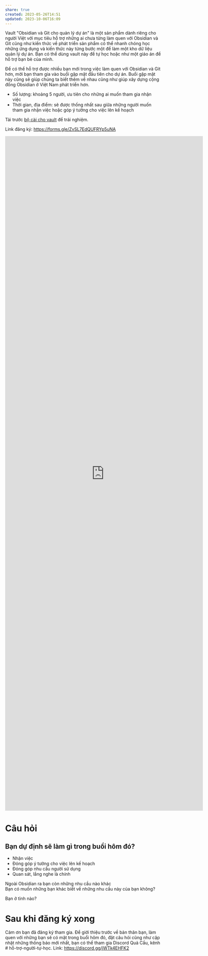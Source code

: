 ```yaml
---
share: true
created: 2023-05-26T14:51
updated: 2023-10-06T16:09
---
```

Vault "Obsidian và Git cho quản lý dự án" là một sản phẩm dành riêng cho người Việt với mục tiêu hỗ trợ những ai chưa từng làm quen với Obsidian và Git cũng như kiến thức về phát triển sản phẩm có thể nhanh chóng học những ứng dụng và kiến thức này từng bước một để làm một kho dữ liệu quản lý dự án. Bạn có thể dùng vault này để tự học hoặc như một giáo án để hỗ trợ bạn bè của mình.

Để có thể hỗ trợ được nhiều bạn mới trong việc làm quen với Obsidian và Git hơn, mời bạn tham gia vào buổi gặp mặt đầu tiên cho dự án. Buổi gặp mặt này cũng sẽ giúp chúng ta biết thêm về nhau cũng như giúp xây dựng cộng đồng Obsidian ở Việt Nam phát triển hơn.  

-   Số lượng: khoảng 5 người, ưu tiên cho những ai muốn tham gia nhận việc
-   Thời gian, địa điểm: sẽ được thống nhất sau giữa những người muốn tham gia nhận việc hoặc góp ý tưởng cho việc lên kế hoạch

Tải trước [bộ cài cho vault](https://quacau.space/g3fq) để trải nghiệm.

Link đăng ký: https://forms.gle/ZvSL7EdQUFRYp5uNA

<iframe src="https://docs.google.com/forms/d/e/1FAIpQLSck-hD_1vloHiswZNKSgiHwgivTKgti_I787a4IAxZJ7tOITw/viewform?embedded=true" width="640" height="2179" frameborder="0" marginheight="0" marginwidth="0">Loading…</iframe>

# Câu hỏi
## Bạn dự định sẽ làm gì trong buổi hôm đó?  
  
- Nhận việc  
- Đóng góp ý tưởng cho việc lên kế hoạch  
- Đóng góp nhu cầu người sử dụng  
- Quan sát, lắng nghe là chính  
  
Ngoài Obsidian ra bạn còn những nhu cầu nào khác  
Bạn có muốn những bạn khác biết về những nhu cầu này của bạn không?  
  
Bạn ở tỉnh nào?

# Sau khi đăng ký xong
Cảm ơn bạn đã đăng ký tham gia. Để giới thiệu trước về bản thân bạn, làm quen với những bạn sẽ có mặt trong buổi hôm đó, đặt câu hỏi cũng như cập nhật những thông báo mới nhất, bạn có thể tham gia Discord Quả Cầu, kênh # hỗ-trợ-người-tự-học. Link: https://discord.gg/jWTk4EHFK2
